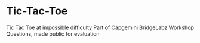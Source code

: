 # Tic-Tac-Toe
Tic Tac Toe at impossible difficulty
Part of Capgemini BridgeLabz Workshop Questions, made public for evaluation
